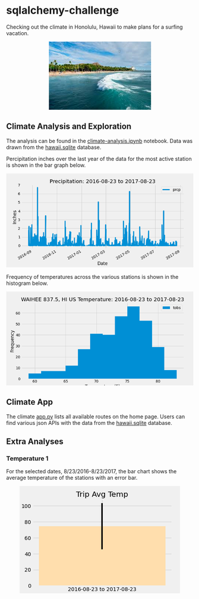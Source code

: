# sqlalchemy-challenge

Checking out the climate in Honolulu, Hawaii to make plans for a surfing vacation.

<p align="center"><img src="https://github.com/meielerol/sqlalchemy-challenge/blob/main/images/image.png" alt ="Honolulu Surf"></p>

## Climate Analysis and Exploration

The analysis can be found in the [climate-analysis.ipynb](https://github.com/meielerol/sqlalchemy-challenge/blob/main/climate_starter.ipynb) notebook. Data was drawn from the [hawaii.sqlite](https://github.com/meielerol/sqlalchemy-challenge/blob/main/Resources/hawaii.sqlite) database.

Percipitation inches over the last year of the data for the most active station is shown in the bar graph below.

<p align="center"><img src="https://github.com/meielerol/sqlalchemy-challenge/blob/main/output-data/Percipitation-Chart.png" alt="Percipitation Inches vs Date Bar Chart"></p>

Frequency of temperatures across the various stations is shown in the histogram below.

<p align="center"><img src="https://github.com/meielerol/sqlalchemy-challenge/blob/main/output-data/ActiveStation-Temp-Chart.png" alt="Frequency vs Temperature (F) Histogram"></p>

## Climate App

The climate [app.py](https://github.com/meielerol/sqlalchemy-challenge/blob/main/app.py) lists all available routes on the home page. Users can find various json APIs with the data from the [hawaii.sqlite](https://github.com/meielerol/sqlalchemy-challenge/blob/main/Resources/hawaii.sqlite) database.

## Extra Analyses

### Temperature 1

For the selected dates, 8/23/2016-8/23/2017, the bar chart shows the average temperature of the stations with an error bar.

<p align="center"><img src="https://github.com/meielerol/sqlalchemy-challenge/blob/main/output-data/AvgTemp-Chart.png" alt="Average Trip Temperature (F)"></p>
